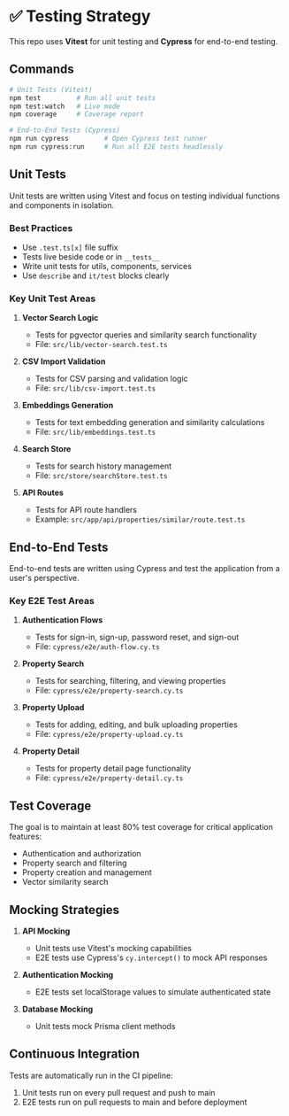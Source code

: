 # ✅ Testing Strategy

This repo uses **Vitest** for unit testing and **Cypress** for end-to-end testing.

## Commands

```bash
# Unit Tests (Vitest)
npm test         # Run all unit tests
npm test:watch   # Live mode
npm coverage     # Coverage report

# End-to-End Tests (Cypress)
npm run cypress         # Open Cypress test runner
npm run cypress:run     # Run all E2E tests headlessly
```

## Unit Tests

Unit tests are written using Vitest and focus on testing individual functions and components in isolation.

### Best Practices

- Use `.test.ts[x]` file suffix
- Tests live beside code or in `__tests__`
- Write unit tests for utils, components, services
- Use `describe` and `it/test` blocks clearly

### Key Unit Test Areas

1. **Vector Search Logic**
   - Tests for pgvector queries and similarity search functionality
   - File: `src/lib/vector-search.test.ts`

2. **CSV Import Validation**
   - Tests for CSV parsing and validation logic
   - File: `src/lib/csv-import.test.ts`

3. **Embeddings Generation**
   - Tests for text embedding generation and similarity calculations
   - File: `src/lib/embeddings.test.ts`

4. **Search Store**
   - Tests for search history management
   - File: `src/store/searchStore.test.ts`

5. **API Routes**
   - Tests for API route handlers
   - Example: `src/app/api/properties/similar/route.test.ts`

## End-to-End Tests

End-to-end tests are written using Cypress and test the application from a user's perspective.

### Key E2E Test Areas

1. **Authentication Flows**
   - Tests for sign-in, sign-up, password reset, and sign-out
   - File: `cypress/e2e/auth-flow.cy.ts`

2. **Property Search**
   - Tests for searching, filtering, and viewing properties
   - File: `cypress/e2e/property-search.cy.ts`

3. **Property Upload**
   - Tests for adding, editing, and bulk uploading properties
   - File: `cypress/e2e/property-upload.cy.ts`

4. **Property Detail**
   - Tests for property detail page functionality
   - File: `cypress/e2e/property-detail.cy.ts`

## Test Coverage

The goal is to maintain at least 80% test coverage for critical application features:

- Authentication and authorization
- Property search and filtering
- Property creation and management
- Vector similarity search

## Mocking Strategies

1. **API Mocking**
   - Unit tests use Vitest's mocking capabilities
   - E2E tests use Cypress's `cy.intercept()` to mock API responses

2. **Authentication Mocking**
   - E2E tests set localStorage values to simulate authenticated state

3. **Database Mocking**
   - Unit tests mock Prisma client methods

## Continuous Integration

Tests are automatically run in the CI pipeline:

1. Unit tests run on every pull request and push to main
2. E2E tests run on pull requests to main and before deployment
